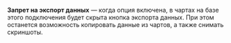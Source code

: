 **Запрет на экспорт данных** — когда опция включена, в чартах на базе этого подключения будет скрыта кнопка экспорта данных. При этом останется возможность копировать данные из чартов, а также снимать скриншоты.